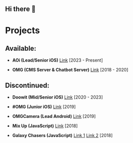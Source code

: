 ## Hi there 👋

# Projects

## Available:

- **AOi (Lead/Senior iOS)**
[Link](https://aoi.live) [2023 - Present]

- **OMG (CMS Server & Chatbot Server)**
[Link](https://fb.gg/play/455676461606571) [2018 - 2020]

## Discontinued:

- **Doowit (Mid/Senior iOS)** [Link](https://appadvice.com/app/doowit-share-your-interests/1512102138) [2020 - 2023]

- **#OMG (Junior iOS)** [Link](https://appadvice.com/app/omg-celeb-look-alike/1475733372.amp) [2019]

- **OMGCamera (Lead Android)** [Link](https://download.cnet.com/omg-celeb-look-alike/3000-12511_4-78330951.html) [2019]

- **Mix Up (JavaScript)** [Link](https://www.facebook.com/share/v/18iFbDttB6/?mibextid=wwXIfr) [2018]

- **Galaxy Chasers (JavaScript)** [Link 1](https://www.facebook.com/share/v/15Uqcmmzam/?mibextid=wwXIfr)
[Link 2](https://www.facebook.com/share/15og25Usrm/?mibextid=wwXIfr) [2018]